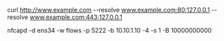 


curl http://www.example.com --resolve www.example.com:80:127.0.0.1 --resolve www.example.com:443:127.0.0.1

nfcapd -d ens34 -w flows -p 5222 -b 10.10.1.10 -4 -s 1 -B 10000000000 
